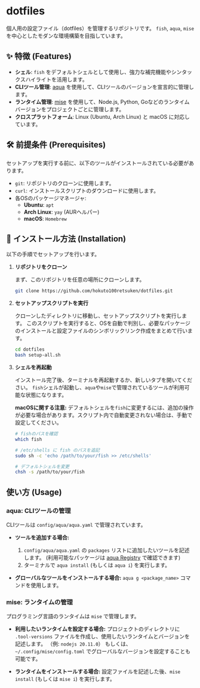 # dotfiles

個人用の設定ファイル（dotfiles）を管理するリポジトリです。
`fish`, `aqua`, `mise` を中心としたモダンな環境構築を目指しています。

## ✨ 特徴 (Features)

- **シェル**: `fish` をデフォルトシェルとして使用し、強力な補完機能やシンタックスハイライトを活用します。
- **CLIツール管理**: [aqua](https://aquaproj.github.io/) を使用して、CLIツールのバージョンを宣言的に管理します。
- **ランタイム管理**: [mise](https://mise.jdx.dev/) を使用して、Node.js, Python, Goなどのランタイムバージョンをプロジェクトごとに管理します。
- **クロスプラットフォーム**: Linux (Ubuntu, Arch Linux) と macOS に対応しています。

## 🛠️ 前提条件 (Prerequisites)

セットアップを実行する前に、以下のツールがインストールされている必要があります。

- `git`: リポジトリのクローンに使用します。
- `curl`: インストールスクリプトのダウンロードに使用します。
- 各OSのパッケージマネージャ:
  - **Ubuntu**: `apt`
  - **Arch Linux**: `yay` (AURヘルパー)
  - **macOS**: `Homebrew`

## 🚀 インストール方法 (Installation)

以下の手順でセットアップを行います。

1.  **リポジトリをクローン**

    まず、このリポジトリを任意の場所にクローンします。

    ```bash
    git clone https://github.com/hokuto100retsuken/dotfiles.git
    ```

2.  **セットアップスクリプトを実行**

    クローンしたディレクトリに移動し、セットアップスクリプトを実行します。
    このスクリプトを実行すると、OSを自動で判別し、必要なパッケージのインストールと設定ファイルのシンボリックリンク作成をまとめて行います。

    ```bash
    cd dotfiles
    bash setup-all.sh
    ```

3.  **シェルを再起動**

    インストール完了後、ターミナルを再起動するか、新しいタブを開いてください。
    `fish`シェルが起動し、`aqua`や`mise`で管理されているツールが利用可能な状態になります。

    **macOSに関する注意:**
    デフォルトシェルを`fish`に変更するには、追加の操作が必要な場合があります。スクリプト内で自動変更されない場合は、手動で設定してください。

    ```bash
    # fishのパスを確認
    which fish

    # /etc/shells に fish のパスを追記
    sudo sh -c 'echo /path/to/your/fish >> /etc/shells'

    # デフォルトシェルを変更
    chsh -s /path/to/your/fish
    ```

## 使い方 (Usage)

### aqua: CLIツールの管理

CLIツールは `config/aqua/aqua.yaml` で管理されています。

- **ツールを追加する場合:**
  1. `config/aqua/aqua.yaml` の `packages` リストに追加したいツールを記述します。
     (利用可能なパッケージは [aqua Registry](https://aquaproj.github.io/aqua-registry/registry.json) で確認できます)
  2. ターミナルで `aqua install` (もしくは `aqua i`) を実行します。

- **グローバルなツールをインストールする場合:**
  `aqua g <package_name>` コマンドを使用します。

### mise: ランタイムの管理

プログラミング言語のランタイムは `mise` で管理します。

- **利用したいランタイムを設定する場合:**
  プロジェクトのディレクトリに `.tool-versions` ファイルを作成し、使用したいランタイムとバージョンを記述します。
  （例: `nodejs 20.11.0`）
  もしくは、`~/.config/mise/config.toml` でグローバルなバージョンを設定することも可能です。

- **ランタイムをインストールする場合:**
  設定ファイルを記述した後、`mise install` (もしくは `mise i`) を実行します。